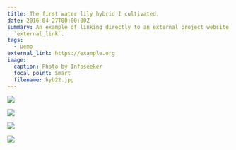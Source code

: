 ```yaml
---
title: The first water lily hybrid I cultivated.
date: 2016-04-27T00:00:00Z
summary: An example of linking directly to an external project website using
  `external_link`.
tags:
  - Demo
external_link: https://example.org
image:
  caption: Photo by Infoseeker
  focal_point: Smart
  filename: hyb22.jpg
---
```

![](hyb1.jpg)

![](hyb2.jpg)

![](hyb3.jpg)

![](mmexport1692337331760.jpg)

